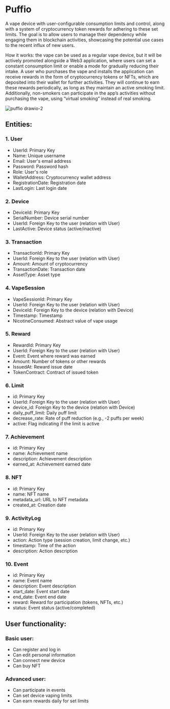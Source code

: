 # Puffio

A vape device with user-configurable consumption limits and control, along with a system of cryptocurrency token rewards for adhering to these set limits. The goal is to allow users to manage their dependency while engaging them in blockchain activities, showcasing the potential use cases to the recent influx of new users.

How it works: the vape can be used as a regular vape device, but it will be actively promoted alongside a Web3 application, where users can set a constant consumption limit or enable a mode for gradually reducing their intake. A user who purchases the vape and installs the application can receive rewards in the form of cryptocurrency tokens or NFTs, which are deposited into their wallet for further activities. They will continue to earn these rewards periodically, as long as they maintain an active smoking limit. Additionally, non-smokers can participate in the app’s activities without purchasing the vape, using “virtual smoking” instead of real smoking.

![puffio drawio-2](https://github.com/user-attachments/assets/ba7c5b16-1f9b-4ff6-9cfe-76a9310ac441)

## Entities:
### 1. User
* UserId: Primary Key
* Name: Unique username
* Email: User's email address
* Password: Password hash
* Role: User's role
* WalletAddress: Cryptocurrency wallet address
* RegistrationDate: Registration date
* LastLogin: Last login date
### 2. Device
* DeviceId: Primary Key
* SerialNumber: Device serial number
* UserId: Foreign Key to the user (relation with User)
* LastActive: Device status (active/inactive)
### 3. Transaction
* TransactionId: Primary Key
* UserId: Foreign Key to the user (relation with User)
* Amount: Amount of cryptocurrency
* TransactionDate: Transaction date
* AssetType: Asset type
### 4. VapeSession
* VapeSessionId: Primary Key
* UserId: Foreign Key to the user (relation with User)
* DeviceId: Foreign Key to the device (relation with Device)
* Timestamp: Timestamp
* NicotineConsumed: Abstract value of vape usage
### 5. Reward
* RewardId: Primary Key
* UserId: Foreign Key to the user (relation with User)
* Event: Event where reward was earned
* Amount: Number of tokens or other rewards
* IssuedAt: Reward issue date
* TokenContract: Contract of issued token
### 6. Limit
* id: Primary Key
* UserId: Foreign Key to the user (relation with User)
* device_id: Foreign Key to the device (relation with Device)
* daily_puff_limit: Daily puff limit
* decrease_rate: Rate of puff reduction (e.g., -2 puffs per week)
* active: Flag indicating if the limit is active
### 7. Achievement
* id: Primary Key
* name: Achievement name
* description: Achievement description
* earned_at: Achievement earned date
### 8. NFT
* id: Primary Key
* name: NFT name
* metadata_url: URL to NFT metadata
* created_at: Creation date
### 9. ActivityLog
* id: Primary Key
* UserId: Foreign Key to the user (relation with User)
* action: Action type (session creation, limit change, etc.)
* timestamp: Time of the action
* description: Action description
### 10. Event
* id: Primary Key
* name: Event name
* description: Event description
* start_date: Event start date
* end_date: Event end date
* reward: Reward for participation (tokens, NFTs, etc.)
* status: Event status (active/completed)
## User functionality:
### Basic user:
* Can register and log in
* Can edit personal information
* Can connect new device
* Can buy NFT
### Advanced user:
* Can participate in events
* Can set device vaping limits
* Can earn rewards daily for set limits
